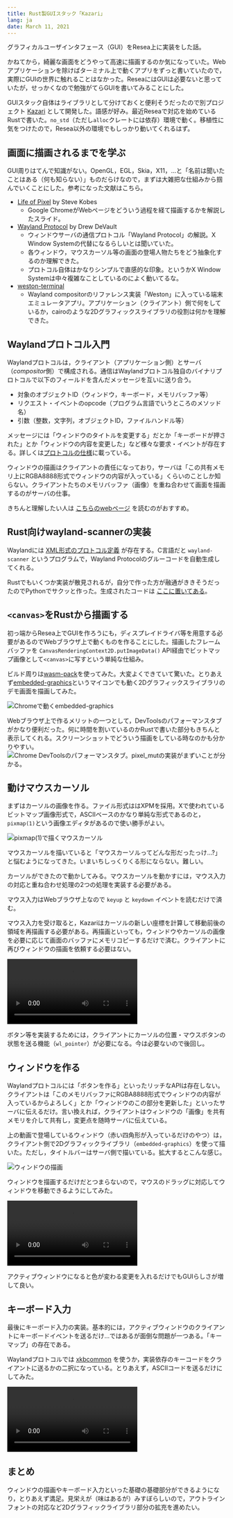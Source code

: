 ```yaml
---
title: Rust製GUIスタック「Kazari」
lang: ja
date: March 11, 2021
---
```


グラフィカルユーザインタフェース（GUI）をResea上に実装をした話。

かねてから，綺麗な画面をどうやって高速に描画するのか気になっていた。Webアプリケーションを除けばターミナル上で動くアプリをずっと書いていたので，実際にGUIの世界に触れることはなかった。ReseaにはGUIは必要ないと思っていたが，せっかくなので勉強がてらGUIを書いてみることにした。

GUIスタック自体はライブラリとして分けておくと便利そうだったので別プロジェクト [Kazari](https://github.com/nuta/kazari) として開発した。語感が好み。最近Reseaで対応を始めているRustで書いた。`no_std`（ただし`alloc`クレートには依存）環境で動く。移植性に気をつけたので，Resea以外の環境でもしっかり動いてくれるはず。

## 画面に描画されるまでを学ぶ
GUI周りはてんで知識がない。OpenGL，EGL，Skia，X11，...と「名前は聞いたことはある（何も知らない）」ものだらけなので，まずは大雑把な仕組みから掴んでいくことにした。参考になった文献はこちら。

- [Life of Pixel](https://bit.ly/lifeofapixel) by Steve Kobes
  - Google ChromeがWebページをどういう過程を経て描画するかを解説したスライド。
- [Wayland Protocol](https://wayland-book.com) by Drew DeVault
  - ウィンドウサーバの通信プロトコル「Wayland Protocol」の解説。X Window Systemの代替になるらしいとは聞いていた。
  - 各ウィンドウ，マウスカーソル等の画面の登場人物たちをどう抽象化するのか理解できた。
  - プロトコル自体はかなりシンプルで直感的な印象。というかX Window Systemは中々複雑なことしているのによく動いてるな。
- [weston-terminal](https://github.com/wayland-project/weston/blob/master/clients/terminal.c)
  - Wayland compositorのリファレンス実装「Weston」に入っている端末エミュレータアプリ。アプリケーション（クライアント）側で何をしているか，cairoのような2Dグラフィックスライブラリの役割は何かを理解できた。

## Waylandプロトコル入門
Waylandプロトコルは，クライアント（アプリケーション側）とサーバ（*compositor*側）で構成される。通信はWaylandプロトコル独自のバイナリプロトコルで以下のフィールドを含んだメッセージを互いに送り合う。

- 対象のオブジェクトID（ウィンドウ，キーボード，メモリバッファ等）
- リクエスト・イベントのopcode（プログラム言語でいうところのメソッド名）
- 引数（整数，文字列，オブジェクトID，ファイルハンドル等）

メッセージには「ウィンドウのタイトルを変更する」だとか「キーボードが押された」とか「ウィンドウの内容を変更した」など様々な要求・イベントが存在する。詳しくは[プロトコルの仕様](https://wayland.freedesktop.org/docs/html/apa.html)に載っている。

ウィンドウの描画はクライアントの責任になっており，サーバは「この共有メモリ上にRGBA8888形式でウィンドウの内容が入っている」くらいのことしか知らない。クライアントたちのメモリバッファ（画像）を重ね合わせて画面を描画するのがサーバの仕事。

きちんと理解したい人は [こちらのwebページ](https://wayland-book.com/) を読むのがおすすめ。

## Rust向けwayland-scannerの実装
Waylandには [XML形式のプロトコル定義](https://github.com/wayland-project/wayland/blob/master/protocol/wayland.xml) が存在する。C言語だと `wayland-scanner` というプログラムで，Wayland Protocolのグルーコードを自動生成してくれる。

Rustでもいくつか実装が散見されるが，自分で作った方が融通がききそうだったのでPythonでサクッと作った。生成されたコードは [ここに置いてある](https://docs.rs/kazari/0.0.1/kazari/wl/protocols/common/index.html)。

## `<canvas>`をRustから描画する
初っ端からResea上でGUIを作ろうにも，ディスプレイドライバ等を用意する必要があるのでWebブラウザ上で動くものを作ることにした。描画したフレームバッファを `CanvasRenderingContext2D.putImageData()` API経由でビットマップ画像として`<canvas>`に写すという単純な仕組み。

ビルド周りは[wasm-pack](https://github.com/rustwasm/wasm-pack)を使ってみた。大変よくできていて驚いた。とりあえず[embedded-graphics](https://github.com/embedded-graphics/embedded-graphics)というマイコンでも動く2Dグラフィックスライブラリのデモ画面を描画してみた。

![Chromeで動くembedded-graphics](embedded-graphics-demo.png)

Webブラウザ上で作るメリットの一つとして，DevToolsのパフォーマンスタブがかなり便利だった。何に時間を割いているのかRustで書いた部分もきちんと表示してくれる。スクリーンショットでどういう描画をしている時なのかも分かりやすい。
![Chrome DevToolsのパフォーマンスタブ。pixel_mutの実装がまずいことが分かる。](kazari-devtools-performance-tab.png)

## 動けマウスカーソル
まずはカーソルの画像を作る。ファイル形式ははXPMを採用。Xで使われているビットマップ画像形式で，ASCIIベースのかなり単純な形式であるのと，`pixmap(1)`という画像エディタがあるので使い勝手がよい。

![pixmap(1)で描くマウスカーソル](pixmap.png)

マウスカーソルを描いていると「マウスカーソルってどんな形だったっけ...?」と悩むようになってきた。いまいちしっくりくる形にならない。難しい。

カーソルができたので動かしてみる。マウスカーソルを動かすには，マウス入力の対応と重ね合わせ処理の2つの処理を実装する必要がある。

マウス入力はWebブラウザ上なので `keyup` と `keydown` イベントを読むだけで済む。

マウス入力を受け取ると，Kazariはカーソルの新しい座標を計算して移動前後の領域を再描画する必要がある。再描画といっても，ウィンドウやカーソルの画像を必要に応じて画面のバッファにメモリコピーするだけで済む。クライアントに再びウィンドウの描画を依頼する必要はない。

![動くマウスカーソル](kazari-moving-cursor.mp4)

ボタン等を実装するためには，クライアントにカーソルの位置・マウスボタンの状態を送る機能（`wl_pointer`）が必要になる。今は必要ないので後回し。

## ウィンドウを作る
Waylandプロトコルには「ボタンを作る」といったリッチなAPIは存在しない。クライアントは「このメモリバッファにRGBA8888形式でウィンドウの内容が入っているからよろしく」とか「ウィンドウのこの部分を更新した」といったサーバに伝えるだけ。言い換えれば，クライアントはウィンドウの「画像」を共有メモリを介して共有し，変更点を随時サーバに伝えている。

上の動画で登場しているウィンドウ（赤い四角形が入っているだけのやつ）は，クライアント側で2Dグラフィックライブラリ（`embedded-graphics`）を使って描いた。ただし，タイトルバーはサーバ側で描いている。拡大するとこんな感じ。

![ウィンドウの描画](kazari-window.png)

ウィンドウを描画するだけだとつまらないので，マウスのドラッグに対応してウィンドウを移動できるようにしてみた。

![ウィンドウの移動](kazari-moving-a-window.mp4)

アクティブウィンドウになると色が変わる変更を入れるだけでもGUIらしさが増して良い。

## キーボード入力
最後にキーボード入力の実装。基本的には，アクティブウィンドウのクライアントにキーボードイベントを送るだけ...ではあるが面倒な問題が一つある。「キーマップ」の存在である。

Waylandプロトコルでは [xkbcommon](https://xkbcommon.org/) を使うか，実装依存のキーコードをクライアントに送るかの二択になっている。とりあえず，ASCIIコードを送るだけにしてみた。

![キーボード入力](kazari-keyboard-input.mp4)

## まとめ
ウィンドウの描画やキーボード入力といった基礎の基礎部分ができるようになり，とりあえず満足。見栄えが（味はあるが）みすぼらしいので，アウトラインフォントの対応など2Dグラフィックライブラリ部分の拡充を進めたい。
